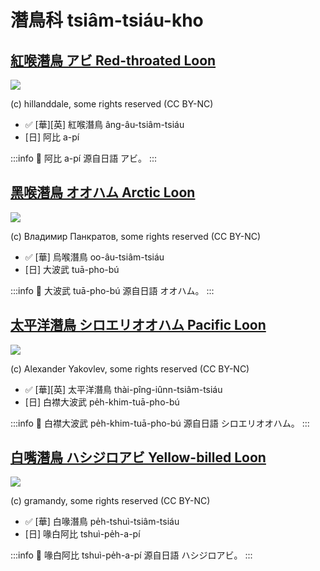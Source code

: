 # 潛鳥科 tsiâm-tsiáu-kho

## [紅喉潛鳥 アビ Red-throated Loon](https://ebird.org/species/retloo)

![](https://inaturalist-open-data.s3.amazonaws.com/photos/11359986/medium.jpeg)

(c) hillanddale, some rights reserved (CC BY-NC)

- ✅ [華][英] 紅喉潛鳥 âng-âu-tsiâm-tsiáu
- [日] 阿比 a-pí

:::info
📍 阿比 a-pí 源自日語 アビ。
:::

## [黑喉潛鳥 オオハム Arctic Loon](https://ebird.org/species/arcloo)

![](https://inaturalist-open-data.s3.amazonaws.com/photos/215165039/medium.jpeg)

(c) Владимир Панкратов, some rights reserved (CC BY-NC)

- ✅ [華] 烏喉潛鳥 oo-âu-tsiâm-tsiáu
- [日] 大波武 tuā-pho-bú

:::info
📍 大波武 tuā-pho-bú 源自日語 オオハム。
:::

## [太平洋潛鳥 シロエリオオハム Pacific Loon](https://ebird.org/species/pacloo)

![](https://inaturalist-open-data.s3.amazonaws.com/photos/49759011/medium.jpg)

(c) Alexander Yakovlev, some rights reserved (CC BY-NC)

- ✅ [華][英] 太平洋潛鳥 thài-pîng-iûnn-tsiâm-tsiáu
- [日] 白襟大波武 pe̍h-khim-tuā-pho-bú

:::info
📍 白襟大波武 pe̍h-khim-tuā-pho-bú 源自日語 シロエリオオハム。
:::

## [白嘴潛鳥 ハシジロアビ Yellow-billed Loon](https://ebird.org/species/yebloo)

![](https://inaturalist-open-data.s3.amazonaws.com/photos/99941538/medium.jpeg)

(c) gramandy, some rights reserved (CC BY-NC)

- ✅ [華] 白喙潛鳥 pe̍h-tshuì-tsiâm-tsiáu
- [日] 喙白阿比 tshuì-pe̍h-a-pí

:::info
📍 喙白阿比 tshuì-pe̍h-a-pí 源自日語 ハシジロアビ。
:::
